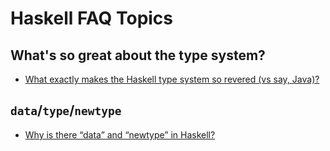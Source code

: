 # Haskell FAQ Topics

## What's so great about the type system?
- [What exactly makes the Haskell type system so revered (vs say, Java)?](http://programmers.stackexchange.com/questions/279316/what-exactly-makes-the-haskell-type-system-so-revered-vs-say-java)

## `data`/`type`/`newtype`
- [Why is there “data” and “newtype” in Haskell?](http://stackoverflow.com/questions/2649305/why-is-there-data-and-newtype-in-haskell)
